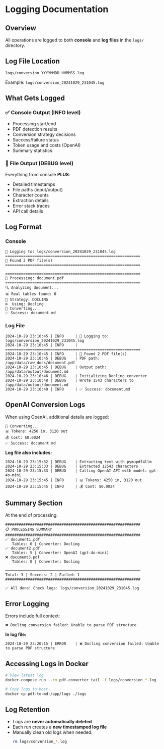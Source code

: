 # Logging Documentation

## Overview

All operations are logged to both **console** and **log files** in the `logs/` directory.

## Log File Location

```
logs/conversion_YYYYMMDD_HHMMSS.log
```

Example: `logs/conversion_20241029_231045.log`

## What Gets Logged

### ✅ Console Output (INFO level)
- Processing start/end
- PDF detection results
- Conversion strategy decisions
- Success/failure status
- Token usage and costs (OpenAI)
- Summary statistics

### 📝 File Output (DEBUG level)
Everything from console **PLUS**:
- Detailed timestamps
- File paths (input/output)
- Character counts
- Extraction details
- Error stack traces
- API call details

## Log Format

### Console
```
📝 Logging to: logs/conversion_20241029_231045.log
============================================================
📂 Found 2 PDF file(s)
============================================================

============================================================
📄 Processing: document.pdf
============================================================
🔍 Analyzing document...
📊 Real tables found: 0
🎯 Strategy: DOCLING
⚙️  Using: Docling
🔄 Converting...
✅ Success: document.md
```

### Log File
```
2024-10-29 23:10:45 | INFO     | 📝 Logging to: logs/conversion_20241029_231045.log
2024-10-29 23:10:45 | INFO     | ============================================================
2024-10-29 23:10:45 | INFO     | 📂 Found 2 PDF file(s)
2024-10-29 23:10:45 | DEBUG    | PDF path: /app/data/raw_docs/document.pdf
2024-10-29 23:10:45 | DEBUG    | Output path: /app/data/output/document.md
2024-10-29 23:10:46 | DEBUG    | Initializing Docling converter
2024-10-29 23:10:48 | DEBUG    | Wrote 1543 characters to /app/data/output/document.md
2024-10-29 23:10:48 | INFO     | ✅ Success: document.md
```

## OpenAI Conversion Logs

When using OpenAI, additional details are logged:

```
🔄 Converting...
📊 Tokens: 4250 in, 3120 out
💰 Cost: $0.0024
✅ Success: document.md
```

**Log file also includes:**
```
2024-10-29 23:15:32 | DEBUG    | Extracting text with pymupdf4llm
2024-10-29 23:15:33 | DEBUG    | Extracted 12543 characters
2024-10-29 23:15:33 | DEBUG    | Calling OpenAI API with model: gpt-4o-mini
2024-10-29 23:15:45 | INFO     | 📊 Tokens: 4250 in, 3120 out
2024-10-29 23:15:45 | INFO     | 💰 Cost: $0.0024
```

## Summary Section

At the end of processing:

```
############################################################
📋 PROCESSING SUMMARY
############################################################
✅ document1.pdf
   Tables: 0 | Converter: Docling
✅ document2.pdf
   Tables: 5 | Converter: OpenAI (gpt-4o-mini)
❌ document3.pdf
   Tables: 0 | Converter: Docling

────────────────────────────────────────────────────────────
Total: 3 | Success: 2 | Failed: 1
############################################################

✅ All done! Check logs: logs/conversion_20241029_231045.log
```

## Error Logging

Errors include full context:

```
❌ Docling conversion failed: Unable to parse PDF structure
```

**In log file:**
```
2024-10-29 23:20:15 | ERROR    | ❌ Docling conversion failed: Unable to parse PDF structure
```

## Accessing Logs in Docker

```bash
# View latest log
docker-compose run --rm pdf-converter tail -f logs/conversion_*.log

# Copy logs to host
docker cp pdf-to-md:/app/logs ./logs
```

## Log Retention

- Logs are **never automatically deleted**
- Each run creates a **new timestamped log file**
- Manually clean old logs when needed:
  ```bash
  rm logs/conversion_*.log
  ```

